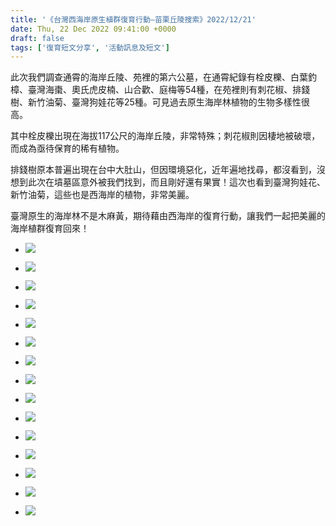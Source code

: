 ```yaml
---
title: '《台灣西海岸原生植群復育行動—苗栗丘陵搜索》2022/12/21'
date: Thu, 22 Dec 2022 09:41:00 +0000
draft: false
tags: ['復育短文分享', '活動訊息及短文']
---
```


此次我們調查通霄的海岸丘陵、苑裡的第六公墓，在通霄紀錄有栓皮櫟、白葉釣樟、臺灣海棗、奧氏虎皮楠、山合歡、庭梅等54種，在苑裡則有刺花椒、排錢樹、新竹油菊、臺灣狗娃花等25種。可見過去原生海岸林植物的生物多樣性很高。

其中栓皮櫟出現在海拔117公尺的海岸丘陵，非常特殊；刺花椒則因棲地被破壞，而成為亟待保育的稀有植物。

排錢樹原本普遍出現在台中大肚山，但因環境惡化，近年遍地找尋，都沒看到，沒想到此次在墳墓區意外被我們找到，而且剛好還有果實！這次也看到臺灣狗娃花、新竹油菊，這些也是西海岸的植物，非常美麗。

臺灣原生的海岸林不是木麻黃，期待藉由西海岸的復育行動，讓我們一起把美麗的海岸植群復育回來！

*   ![](https://www.reforestation.tw/wp-content/uploads/2023/04/20221221-台灣西海岸原生植群復育行動—苗栗丘陵搜索.jpg)
    
*   ![](https://www.reforestation.tw/wp-content/uploads/2023/04/20221221-台灣西海岸原生植群復育行動—苗栗丘陵搜索2.jpg)
    
*   ![](https://www.reforestation.tw/wp-content/uploads/2023/04/20221221-台灣西海岸原生植群復育行動—苗栗丘陵搜索3.jpg)
    
*   ![](https://www.reforestation.tw/wp-content/uploads/2023/04/20221221-台灣西海岸原生植群復育行動—苗栗丘陵搜索4.jpg)
    
*   ![](https://www.reforestation.tw/wp-content/uploads/2023/04/20221221-台灣西海岸原生植群復育行動—苗栗丘陵搜索5.jpg)
    
*   ![](https://www.reforestation.tw/wp-content/uploads/2023/04/20221221-台灣西海岸原生植群復育行動—苗栗丘陵搜索6.jpg)
    
*   ![](https://www.reforestation.tw/wp-content/uploads/2023/04/20221221-台灣西海岸原生植群復育行動—苗栗丘陵搜索7.jpg)
    
*   ![](https://www.reforestation.tw/wp-content/uploads/2023/04/20221221-台灣西海岸原生植群復育行動—苗栗丘陵搜索8.jpg)
    
*   ![](https://www.reforestation.tw/wp-content/uploads/2023/04/20221221-台灣西海岸原生植群復育行動—苗栗丘陵搜索9.jpg)
    
*   ![](https://www.reforestation.tw/wp-content/uploads/2023/04/20221221-台灣西海岸原生植群復育行動—苗栗丘陵搜索10.jpg)
    
*   ![](https://www.reforestation.tw/wp-content/uploads/2023/04/20221221-台灣西海岸原生植群復育行動—苗栗丘陵搜索12.jpg)
    
*   ![](https://www.reforestation.tw/wp-content/uploads/2023/04/20221221-台灣西海岸原生植群復育行動—苗栗丘陵搜索13.jpg)
    
*   ![](https://www.reforestation.tw/wp-content/uploads/2023/04/20221221-台灣西海岸原生植群復育行動—苗栗丘陵搜索14.jpg)
    
*   ![](https://www.reforestation.tw/wp-content/uploads/2023/04/20221221-台灣西海岸原生植群復育行動—苗栗丘陵搜索15.jpg)
    
*   ![](https://www.reforestation.tw/wp-content/uploads/2023/04/20221221-台灣西海岸原生植群復育行動—苗栗丘陵搜索16.jpg)